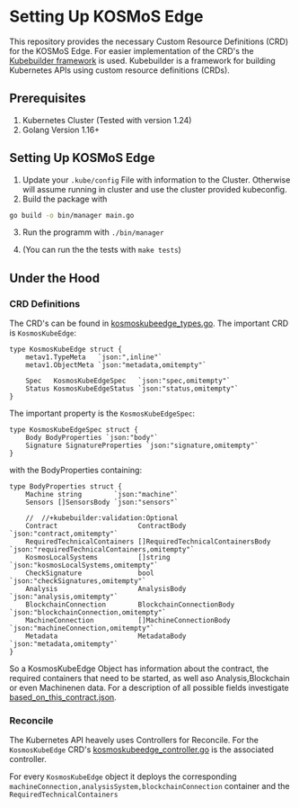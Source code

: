 # Setting Up KOSMoS Edge 
This repository provides the necessary Custom Resource Definitions (CRD) for the KOSMoS Edge. For easier implementation of the CRD's the [Kubebuilder framework](https://book.kubebuilder.io/) is used. Kubebuilder is a framework for building Kubernetes APIs using custom resource definitions (CRDs).

## Prerequisites
1. Kubernetes Cluster (Tested with version 1.24)
2. Golang Version 1.16+

## Setting Up KOSMoS Edge
1. Update your ```.kube/config``` File with information to the Cluster. Otherwise will assume running in cluster and use the cluster provided kubeconfig.
2. Build the package with 
```bash
go build -o bin/manager main.go
```
3. Run the programm with ```./bin/manager```

4. (You can run the the tests with ```make tests```)

## Under the Hood


### CRD Definitions

The CRD's can be found in [kosmoskubeedge_types.go](/api/v1/kosmoskubeedge_types.go). The important CRD is ```KosmosKubeEdge```:

```golang
type KosmosKubeEdge struct {
	metav1.TypeMeta   `json:",inline"`
	metav1.ObjectMeta `json:"metadata,omitempty"`

	Spec   KosmosKubeEdgeSpec   `json:"spec,omitempty"`
	Status KosmosKubeEdgeStatus `json:"status,omitempty"`
}
```
The important property is the ```KosmosKubeEdgeSpec```:

```golang
type KosmosKubeEdgeSpec struct {
	Body BodyProperties `json:"body"`
	Signature SignatureProperties `json:"signature,omitempty"`
}
```

with the BodyProperties containing:

```golang
type BodyProperties struct {
	Machine string        `json:"machine"`
	Sensors []SensorsBody `json:"sensors"`

	//	//+kubebuilder:validation:Optional
	Contract                    ContractBody                      `json:"contract,omitempty"`
	RequiredTechnicalContainers []RequiredTechnicalContainersBody `json:"requiredTechnicalContainers,omitempty"`
	KosmosLocalSystems          []string                          `json:"kosmosLocalSystems,omitempty"`
	CheckSignature              bool                              `json:"checkSignatures,omitempty"`
	Analysis                    AnalysisBody                      `json:"analysis,omitempty"`
	BlockchainConnection        BlockchainConnectionBody          `json:"blockchainConnection,omitempty"`
	MachineConnection           []MachineConnectionBody           `json:"machineConnection,omitempty"`
	Metadata                    MetadataBody                      `json:"metadata,omitempty"`
}
```

So a KosmosKubeEdge Object has information about the contract, the required containers that need to be started, as well aso Analysis,Blockchain or even Machinenen data. For a description of all possible fields investigate [based_on_this_contract.json](based_on_this_contract.json).


### Reconcile

The Kubernetes API heavely uses Controllers for Reconcile. For the ```KosmosKubeEdge``` CRD's [kosmoskubeedge_controller.go](/controllers/kosmoskubeedge_controller.go) is the associated controller. 

For every ```KosmosKubeEdge``` object it deploys the corresponding ```machineConnection,analysisSystem,blockchainConnection``` container and the ```RequiredTechnicalContainers```
